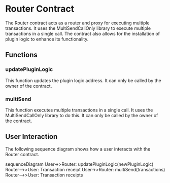# Router Contract

The Router contract acts as a router and proxy for executing multiple transactions. It uses the MultiSendCallOnly library to execute multiple transactions in a single call. The contract also allows for the installation of plugin logic to enhance its functionality.

## Functions

### updatePluginLogic

This function updates the plugin logic address. It can only be called by the owner of the contract.

### multiSend

This function executes multiple transactions in a single call. It uses the MultiSendCallOnly library to do this. It can only be called by the owner of the contract.

## User Interaction

The following sequence diagram shows how a user interacts with the Router contract.

sequenceDiagram
    User->>Router: updatePluginLogic(newPluginLogic)
    Router-->>User: Transaction receipt
    User->>Router: multiSend(transactions)
    Router-->>User: Transaction receipts

